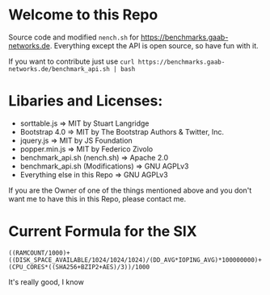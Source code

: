 # Welcome to this Repo

Source code and modified `nench.sh` for https://benchmarks.gaab-networks.de.
Everything except the API is open source, so have fun with it.

If you want to contribute just use `curl https://benchmarks.gaab-networks.de/benchmark_api.sh | bash`

# Libaries and Licenses: 
- sorttable.js => MIT by Stuart Langridge
- Bootstrap 4.0 => MIT by The Bootstrap Authors & Twitter, Inc.
- jquery.js => MIT by JS Foundation
- popper.min.js => MIT by Federico Zivolo
- benchmark_api.sh (nench.sh) => Apache 2.0 
- benchmark_api.sh (Modifications) => GNU AGPLv3
- Everything else in this Repo => GNU AGPLv3 

If you are the Owner of one of the things mentioned above and you don't want me to have this in this Repo, please contact me. 

# Current Formula for the SIX

`((RAMCOUNT/1000)+((DISK_SPACE_AVAILABLE/1024/1024/1024)/(DD_AVG*IOPING_AVG)*100000000)+(CPU_CORES*((SHA256+BZIP2+AES)/3))/1000`

It's really good, I know

